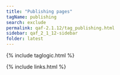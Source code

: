 ```yaml
---
title: "Publishing pages"
tagName: publishing
search: exclude
permalink: qaf-2.1.12/tag_publishing.html
sidebar: qaf_2_1_12-sidebar
folder: latest
---
```

{% include taglogic.html %}

{% include links.html %}
